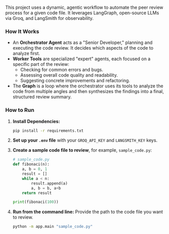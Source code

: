 This project uses a dynamic, agentic workflow to automate the peer review process for a given code file. It leverages LangGraph, open-source LLMs via Groq, and LangSmith for observability.

### How It Works

- An **Orchestrator Agent** acts as a "Senior Developer," planning and executing the code review. It decides which aspects of the code to analyze first.
- **Worker Tools** are specialized "expert" agents, each focused on a specific part of the review:
    - Checking for common errors and bugs.
    - Assessing overall code quality and readability.
    - Suggesting concrete improvements and refactoring.
- The **Graph** is a loop where the orchestrator uses its tools to analyze the code from multiple angles and then synthesizes the findings into a final, structured review summary.

### How to Run

1.  **Install Dependencies:**
    ```bash
    pip install -r requirements.txt
    ```
2.  **Set up your `.env` file** with your `GROQ_API_KEY` and `LANGSMITH_KEY` keys.

3.  **Create a sample code file to review**, for example, `sample_code.py`:
    ```python
    # sample_code.py
    def fibonaci(n):
        a, b = 0, 1
        result = []
        while a < n:
            result.append(a)
            a, b = b, a+b
        return result

    print(fibonaci(100))
    ```

4.  **Run from the command line:**
    Provide the path to the code file you want to review.

    ```bash
    python -m app.main "sample_code.py"
    ```